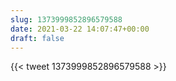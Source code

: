 ```yaml
---
slug: 1373999852896579588
date: 2021-03-22 14:07:47+00:00
draft: false
---
```


{{< tweet 1373999852896579588 >}}
